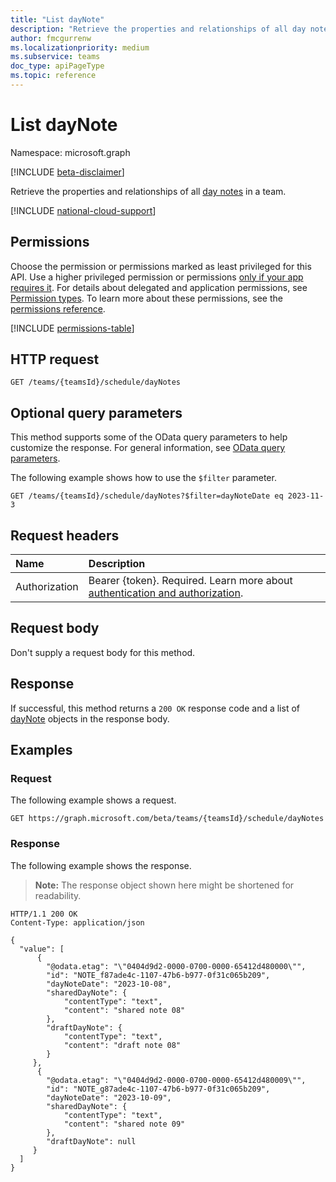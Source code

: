 ```yaml
---
title: "List dayNote"
description: "Retrieve the properties and relationships of all day notes in a team."
author: fmcgurrenw
ms.localizationpriority: medium
ms.subservice: teams
doc_type: apiPageType
ms.topic: reference
---
```


# List dayNote
Namespace: microsoft.graph

[!INCLUDE [beta-disclaimer](../../includes/beta-disclaimer.md)]

Retrieve the properties and relationships of all [day notes](../resources/daynote.md) in a team.

[!INCLUDE [national-cloud-support](../../includes/global-only.md)]

## Permissions
Choose the permission or permissions marked as least privileged for this API. Use a higher privileged permission or permissions [only if your app requires it](/graph/permissions-overview#best-practices-for-using-microsoft-graph-permissions). For details about delegated and application permissions, see [Permission types](/graph/permissions-overview#permission-types). To learn more about these permissions, see the [permissions reference](/graph/permissions-reference).

[!INCLUDE [permissions-table](../includes/permissions/daynote-list-permissions.md)]

## HTTP request
``` http
GET /teams/{teamsId}/schedule/dayNotes
```

## Optional query parameters
This method supports some of the OData query parameters to help customize the response. For general information, see [OData query parameters](/graph/query-parameters).

The following example shows how to use the `$filter` parameter.

``` http
GET /teams/{teamsId}/schedule/dayNotes?$filter=dayNoteDate eq 2023-11-3
```

## Request headers
|Name|Description|
|:---|:---|
|Authorization|Bearer {token}. Required. Learn more about [authentication and authorization](/graph/auth/auth-concepts).|

## Request body
Don't supply a request body for this method.

## Response

If successful, this method returns a `200 OK` response code and a list of [dayNote](../resources/daynote.md) objects in the response body.

## Examples

### Request
The following example shows a request.

``` http
GET https://graph.microsoft.com/beta/teams/{teamsId}/schedule/dayNotes
```


### Response
The following example shows the response.
>**Note:** The response object shown here might be shortened for readability.
``` http
HTTP/1.1 200 OK
Content-Type: application/json

{
  "value": [ 
      {
        "@odata.etag": "\"0404d9d2-0000-0700-0000-65412d480000\"",
        "id": "NOTE_f87ade4c-1107-47b6-b977-0f31c065b209",
        "dayNoteDate": "2023-10-08",
        "sharedDayNote": {
            "contentType": "text",
            "content": "shared note 08"
        },
        "draftDayNote": {
            "contentType": "text",
            "content": "draft note 08"
        }
     },
      {
        "@odata.etag": "\"0404d9d2-0000-0700-0000-65412d480009\"",
        "id": "NOTE_g87ade4c-1107-47b6-b977-0f31c065b209",
        "dayNoteDate": "2023-10-09",
        "sharedDayNote": {
            "contentType": "text",
            "content": "shared note 09"
        },
        "draftDayNote": null
     }
  ]
}
```

